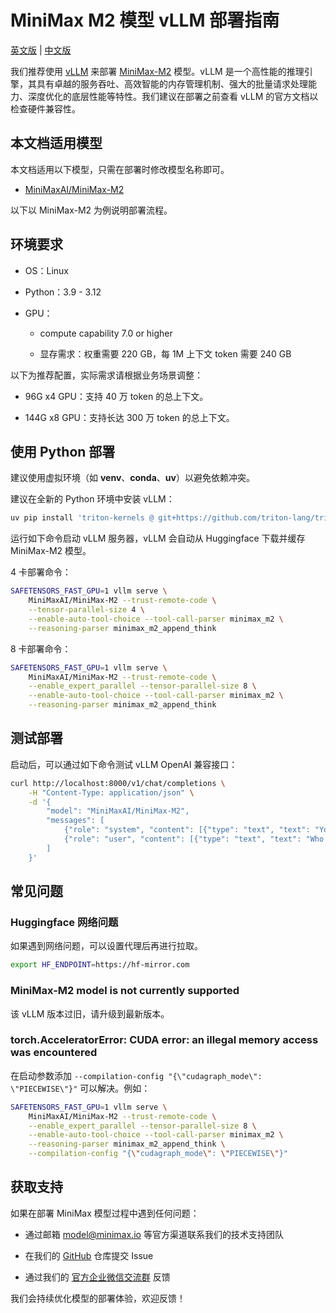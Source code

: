 # MiniMax M2 模型 vLLM 部署指南

[英文版](./vllm_deploy_guide.md) | [中文版](./vllm_deploy_guide_cn.md)

我们推荐使用 [vLLM](https://docs.vllm.ai/en/stable/) 来部署 [MiniMax-M2](https://huggingface.co/MiniMaxAI/MiniMax-M2) 模型。vLLM 是一个高性能的推理引擎，其具有卓越的服务吞吐、高效智能的内存管理机制、强大的批量请求处理能力、深度优化的底层性能等特性。我们建议在部署之前查看 vLLM 的官方文档以检查硬件兼容性。

## 本文档适用模型

本文档适用以下模型，只需在部署时修改模型名称即可。

- [MiniMaxAI/MiniMax-M2](https://huggingface.co/MiniMaxAI/MiniMax-M2)

以下以 MiniMax-M2 为例说明部署流程。

## 环境要求

- OS：Linux

- Python：3.9 - 3.12

- GPU：

  - compute capability 7.0 or higher

  - 显存需求：权重需要 220 GB，每 1M 上下文 token 需要 240 GB

以下为推荐配置，实际需求请根据业务场景调整：

- 96G x4 GPU：支持 40 万 token 的总上下文。

- 144G x8 GPU：支持长达 300 万 token 的总上下文。

## 使用 Python 部署

建议使用虚拟环境（如 **venv**、**conda**、**uv**）以避免依赖冲突。

建议在全新的 Python 环境中安装 vLLM：
```bash
uv pip install 'triton-kernels @ git+https://github.com/triton-lang/triton.git@v3.5.0#subdirectory=python/triton_kernels'  vllm --extra-index-url https://wheels.vllm.ai/nightly --prerelease=allow
```

运行如下命令启动 vLLM 服务器，vLLM 会自动从 Huggingface 下载并缓存 MiniMax-M2 模型。

4 卡部署命令：

```bash
SAFETENSORS_FAST_GPU=1 vllm serve \
    MiniMaxAI/MiniMax-M2 --trust-remote-code \
    --tensor-parallel-size 4 \
    --enable-auto-tool-choice --tool-call-parser minimax_m2 \
    --reasoning-parser minimax_m2_append_think
```

8 卡部署命令：

```bash
SAFETENSORS_FAST_GPU=1 vllm serve \
    MiniMaxAI/MiniMax-M2 --trust-remote-code \
    --enable_expert_parallel --tensor-parallel-size 8 \
    --enable-auto-tool-choice --tool-call-parser minimax_m2 \
    --reasoning-parser minimax_m2_append_think 
```

## 测试部署

启动后，可以通过如下命令测试 vLLM OpenAI 兼容接口：

```bash
curl http://localhost:8000/v1/chat/completions \
    -H "Content-Type: application/json" \
    -d '{
        "model": "MiniMaxAI/MiniMax-M2",
        "messages": [
            {"role": "system", "content": [{"type": "text", "text": "You are a helpful assistant."}]},
            {"role": "user", "content": [{"type": "text", "text": "Who won the world series in 2020?"}]}
        ]
    }'
```

## 常见问题

### Huggingface 网络问题

如果遇到网络问题，可以设置代理后再进行拉取。

```bash
export HF_ENDPOINT=https://hf-mirror.com
```

### MiniMax-M2 model is not currently supported

该 vLLM 版本过旧，请升级到最新版本。

### torch.AcceleratorError: CUDA error: an illegal memory access was encountered
在启动参数添加 `--compilation-config "{\"cudagraph_mode\": \"PIECEWISE\"}"` 可以解决。例如：

```bash
SAFETENSORS_FAST_GPU=1 vllm serve \
    MiniMaxAI/MiniMax-M2 --trust-remote-code \
    --enable_expert_parallel --tensor-parallel-size 8 \
    --enable-auto-tool-choice --tool-call-parser minimax_m2 \
    --reasoning-parser minimax_m2_append_think \
    --compilation-config "{\"cudagraph_mode\": \"PIECEWISE\"}"
```

## 获取支持

如果在部署 MiniMax 模型过程中遇到任何问题：

- 通过邮箱 [model@minimax.io](mailto:model@minimax.io) 等官方渠道联系我们的技术支持团队

- 在我们的 [GitHub](https://github.com/MiniMax-AI) 仓库提交 Issue

- 通过我们的 [官方企业微信交流群](https://github.com/MiniMax-AI/MiniMax-AI.github.io/blob/main/images/wechat-qrcode.jpeg) 反馈

我们会持续优化模型的部署体验，欢迎反馈！
